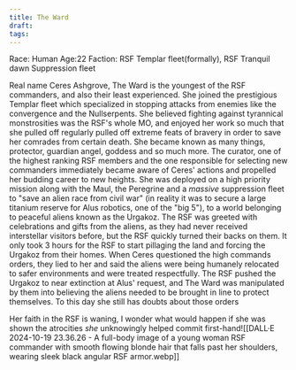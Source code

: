 ```yaml
---
title: The Ward
draft: 
tags:
---
```

Race: Human
Age:22
Faction: RSF Templar fleet(formally), RSF Tranquil dawn Suppression fleet

Real name Ceres Ashgrove, The Ward is the youngest of the RSF commanders, and also their least experienced. She joined the prestigious Templar fleet which specialized in stopping attacks from enemies like the convergence and the Nullserpents. She believed fighting against tyrannical monstrosities was the RSF's whole MO, and enjoyed her work so much that she pulled off regularly pulled off extreme feats of bravery in order to save her comrades from certain death. She became known as many things, protector, guardian angel, goddess and so much more. The curator, one of the highest ranking RSF members and the one responsible for selecting new commanders immediately became aware of Ceres' actions and propelled her budding career to new heights. She was deployed on a high priority mission along with the Maul, the Peregrine and a *massive* suppression fleet to "save an alien race from civil war" (in reality it was to secure a large titanium reserve for Alus robotics, one of the "big 5"),  to a world belonging to peaceful aliens known as the Urgakoz. The RSF was greeted with celebrations and gifts from the aliens, as they had never received interstellar visitors before, but the RSF quickly turned their backs on them. It only took 3 hours for the RSF to start pillaging the land and forcing the Urgakoz from their homes. When Ceres questioned the high commands orders, they lied to her and said the aliens were being humanely relocated to safer environments and were treated respectfully. The RSF pushed the Urgakoz to near extinction at Alus' request, and The Ward was manipulated by them into believing the aliens needed to be brought in line to protect themselves. To this day she still has doubts about those orders

Her faith in the RSF is waning, I wonder what would happen if she was shown the atrocities *she* unknowingly helped commit first-hand![[DALL·E 2024-10-19 23.36.26 - A full-body image of a young woman RSF commander with smooth flowing blonde hair that falls past her shoulders, wearing sleek black angular RSF armor.webp]]